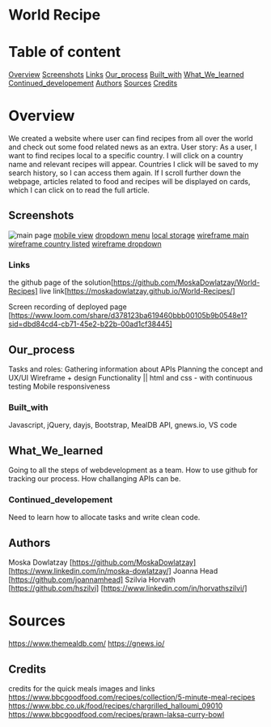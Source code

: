# World Recipe

# Table of content

[Overview](#Overview)
[Screenshots](##Screenshots)
[Links](###Links)
[Our_process](##Our_process)
[Built_with](###Built_with)
[What_We_learned](##What_We_learned)
[Continued_developement](###Continued_developement)
[Authors](##Authors)
[Sources](#Sources)
[Credits](##Credits)

# Overview
We created a website where user can find recipes from all over the world and check out some food related news as an extra.
User story: 
As a user, I want to find recipes local to a specific country. 
I will click on a country name and relevant recipes will appear.
Countries I click will be saved to my search history, so I can access them again.
If I scroll further down the webpage, articles related to food and recipes will be displayed on cards, which I can click on to read the full article.

## Screenshots
![main page](./assets/images/Screenshot-main-wcountires-World%20Foods.png)
[mobile view](./assets/images/Screenshot-mobile-World%20Foods.png)
[dropdown menu](./assets/images/Screenshot-dropdown-World%20Foods.png)
[local storage](./assets/images/localstorage-screenshot.png)
[wireframe main](./assets/images/main-wireframe.jpg)
[wireframe country listed](./assets/selected-country-wf.png)
[wireframe dropdown](./assets/images/droopdown-menu.png)

### Links
the github page of the solution[https://github.com/MoskaDowlatzay/World-Recipes]
live link[https://moskadowlatzay.github.io/World-Recipes/]

Screen recording of deployed page [https://www.loom.com/share/d378123ba619460bbb00105b9b0548e1?sid=dbd84cd4-cb71-45e2-b22b-00ad1cf38445]

## Our_process
Tasks and roles:
    Gathering information about APIs
    Planning the concept and UX/UI
    Wireframe + design
    Functionality || html and css - with continuous testing
    Mobile responsiveness

### Built_with
Javascript, jQuery, dayjs, Bootstrap, MealDB API, gnews.io, VS code

## What_We_learned
Going to all the steps of webdevelopment as a team. 
How to use github for tracking our process.
How challanging APIs can be.

### Continued_developement
Need to learn how to allocate tasks and write clean code.

## Authors
Moska Dowlatzay [https://github.com/MoskaDowlatzay] [https://www.linkedin.com/in/moska-dowlatzay/]
Joanna Head [https://github.com/joannamhead]
Szilvia Horvath [https://github.com/hszilvi] [https://www.linkedin.com/in/horvathszilvi/]


# Sources
https://www.themealdb.com/
https://gnews.io/

## Credits
credits for the quick meals images and links
https://www.bbcgoodfood.com/recipes/collection/5-minute-meal-recipes
https://www.bbc.co.uk/food/recipes/chargrilled_halloumi_09010
https://www.bbcgoodfood.com/recipes/prawn-laksa-curry-bowl